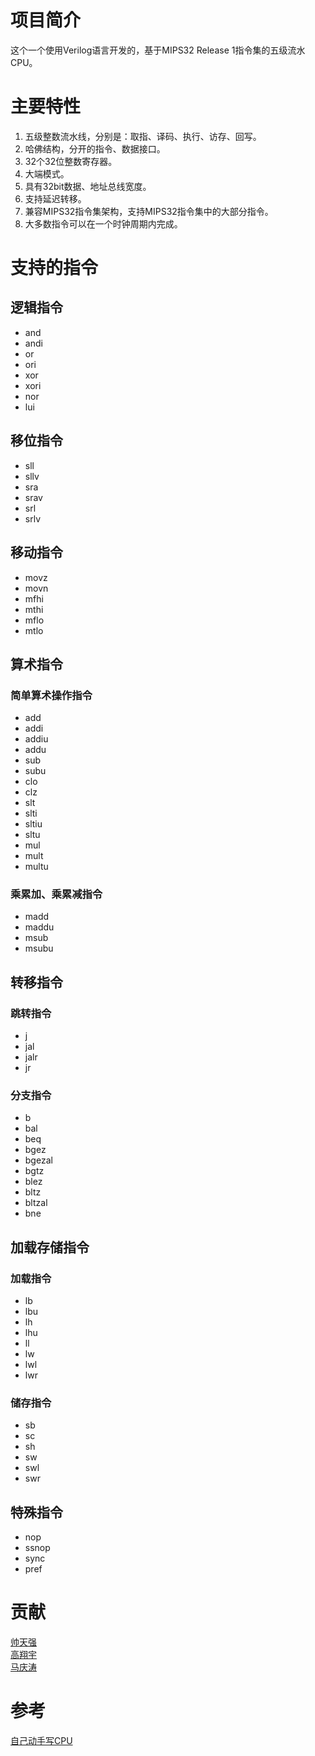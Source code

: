# 项目简介
这个一个使用Verilog语言开发的，基于MIPS32 Release 1指令集的五级流水CPU。

# 主要特性
1. 五级整数流水线，分别是：取指、译码、执行、访存、回写。
2. 哈佛结构，分开的指令、数据接口。
3. 32个32位整数寄存器。
4. 大端模式。
5. 具有32bit数据、地址总线宽度。
6. 支持延迟转移。
7. 兼容MIPS32指令集架构，支持MIPS32指令集中的大部分指令。
8. 大多数指令可以在一个时钟周期内完成。

# 支持的指令
## 逻辑指令
* and
* andi
* or
* ori
* xor
* xori
* nor
* lui

## 移位指令
* sll
* sllv
* sra
* srav
* srl
* srlv

## 移动指令
* movz
* movn
* mfhi
* mthi
* mflo
* mtlo

## 算术指令
### 简单算术操作指令
* add
* addi
* addiu
* addu
* sub
* subu
* clo
* clz
* slt
* slti
* sltiu
* sltu
* mul
* mult
* multu

### 乘累加、乘累减指令
* madd
* maddu
* msub
* msubu

## 转移指令
### 跳转指令
* j
* jal
* jalr
* jr

### 分支指令
* b
* bal
* beq
* bgez
* bgezal
* bgtz
* blez
* bltz
* bltzal
* bne

## 加载存储指令
### 加载指令
* lb
* lbu
* lh
* lhu
* ll
* lw
* lwl
* lwr

### 储存指令
* sb
* sc
* sh
* sw
* swl
* swr

## 特殊指令
* nop
* ssnop
* sync
* pref

# 贡献
[帅天强](https://github.com/shuaitq)  
[高翔宇]()  
[马庆涛]()

# 参考
[自己动手写CPU](https://www.amazon.cn/dp/B01HLURAGI)